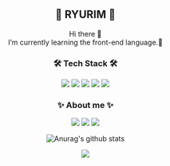 <h2 align="center">🔮 RYURIM 🔮</h2>
<p align="center">Hi there 👋 <br />
I’m currently learning the front-end language.🏃</p>



<h3 align="center">🛠 Tech Stack 🛠 </h3>
<p align="center" float="left">
<img src="https://img.shields.io/badge/html5-E34F26?style=for-the-badge&logo=html5&logoColor=white">
<img src="https://img.shields.io/badge/CSS-1572B6?style=for-the-badge&logo=CSS3&logoColor=white">
<img src="https://img.shields.io/badge/JavaScript-F7DF1E?style=for-the-badge&logo=JavaScript&logoColor=black">
<img src="https://img.shields.io/badge/python-3670A0?style=for-the-badge&logo=python&logoColor=FF9E0F">
<img src="https://img.shields.io/badge/react-1496FF?style=for-the-badge&logo=react&logoColor=4B5E40">
</p>

<h3 align="center">✨ About me ✨ </h3>
<p align="center" float="left">
<a href="https://www.instagram.com/ryu_ri_m/?hl=ko"><img src="https://img.shields.io/badge/Instagram-E4405F?style=flat-square&logo=Instagram&logoColor=white&link=https://www.instagram.com/ryu_ri_m/?hl=ko"/></a>
<a href="https://ryurim.tistory.com/"><img src="https://img.shields.io/badge/Tistory-FFB80B?style=flat-square&logo=Tistory&logoColor=white&link=https://www.instagram.com/ryu_ri_m/?hl=ko"/></a>
<a href="mailto:dbfla5036@gmail.com"><img src="https://img.shields.io/badge/gmail-EA4335?style=flat-square&logo=gmail&logoColor=white&link=https://www.instagram.com/ryu_ri_m/?hl=ko"/></a>

</p>



<div align="center">

![Anurag's github stats](https://github-readme-stats.vercel.app/api?username=ryurim0109&show_icons=true&theme=react)

</div>

  <div align=center>
   <a href="https://hits.seeyoufarm.com"><img src="https://hits.seeyoufarm.com/api/count/incr/badge.svg?url=https%3A%2F%2Fgithub.com%2Fryurim0109&count_bg=%2379C83D&title_bg=%23555555&icon=ghostery.svg&icon_color=%23E7E7E7&title=hits&edge_flat=false"/></a>
  </div>

